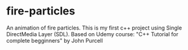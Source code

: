 # fire-particles
An animation of fire particles.
This is my first c++ project using Single DirectMedia Layer (SDL).
Based on Udemy course: "C++ Tutorial for complete begginners" by John Purcell
